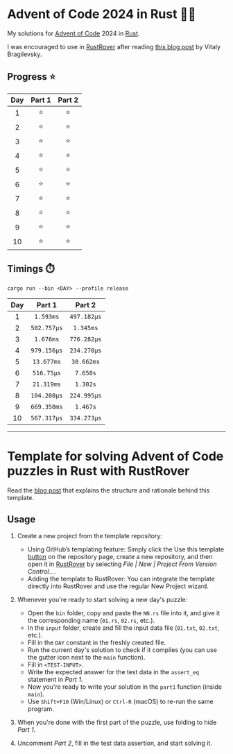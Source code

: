 # Advent of Code 2024 in Rust :christmas_tree::crab:

My solutions for [Advent of Code](https://adventofcode.com/2024) 2024
in [Rust](https://www.rust-lang.org/).

I was encouraged to use in [RustRover](https://www.jetbrains.com/rust/) after
reading [this blog post](https://blog.jetbrains.com/rust/2024/11/29/advent-of-code-in-rust-for-the-rest-of-us/)
by Vitaly Bragilevsky.

## Progress :star:

| Day | Part 1 | Part 2 |
|:---:|:------:|:------:|
|  1  | :star: | :star: |
|  2  | :star: | :star: |
|  3  | :star: | :star: |
|  4  | :star: | :star: |
|  5  | :star: | :star: |
|  6  | :star: | :star: |
|  7  | :star: | :star: |
|  8  | :star: | :star: |
|  9  | :star: | :star: |
| 10  | :star: | :star: |

## Timings :stopwatch:

`cargo run --bin <DAY> --profile release`

| Day |   Part 1    |   Part 2    |
|:---:|:-----------:|:-----------:|
|  1  |  `1.593ms`  | `497.182µs` |
|  2  | `502.757µs` |  `1.345ms`  |
|  3  |  `1.676ms`  | `776.282µs` |
|  4  | `979.156µs` | `234.270µs` |
|  5  | `13.677ms`  | `30.662ms`  |
|  6  | `516.75µs`  |  `7.650s`   |
|  7  | `21.319ms`  |  `1.302s`   |
|  8  | `104.208µs` | `224.995µs` |
|  9  | `669.350ms` |  `1.467s`   |
| 10  | `567.317µs` | `334.273µs` |

***

# Template for solving Advent of Code puzzles in Rust with RustRover

Read
the [blog post](https://blog.jetbrains.com/rust/2024/11/29/advent-of-code-in-rust-for-the-rest-of-us/)
that
explains the structure and rationale behind this template.

## Usage

1. Create a new project from the template repository:
    - Using GitHub’s templating feature: Simply click the Use this
      template [button](https://github.com/new?template_name=advent-of-code-rust-template&template_owner=bravit)
      on the
      repository page, create a new repository, and then open it
      in [RustRover](https://www.jetbrains.com/rust/) by
      selecting *File | New | Project From Version Control…*.
    - Adding the template to RustRover: You can integrate the template directly into
      RustRover and use the regular New
      Project wizard.

2. Whenever you're ready to start solving a new day's puzzle:
    - Open the `bin` folder, copy and paste the `NN.rs` file into it, and give it the
      corresponding name (`01.rs`,
      `02.rs`, etc.).
    - In the `input` folder, create and fill the input data file (`01.txt`, `02.txt`,
      etc.).
    - Fill in the `DAY` constant in the freshly created file.
    - Run the current day's solution to check if it compiles (you can use the gutter
      icon next to the `main` function).
    - Fill in `<TEST-INPUT>`.
    - Write the expected answer for the test data in the `assert_eq` statement in *Part
      1*.
    - Now you're ready to write your solution in the `part1` function (inside `main`).
    - Use `Shift+F10` (Win/Linux) or `Ctrl-R` (macOS) to re-run the same program.

3. When you're done with the first part of the puzzle, use folding to hide *Part 1*.

4. Uncomment *Part 2*, fill in the test data assertion, and start solving it.
